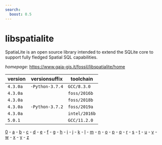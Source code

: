 ```yaml
---
search:
  boost: 0.5
---
```

# libspatialite

SpatiaLite is an open source library intended to extend the SQLite core to support  fully fledged Spatial SQL capabilities.

*homepage*: <https://www.gaia-gis.it/fossil/libspatialite/home>

version | versionsuffix | toolchain
--------|---------------|----------
``4.3.0a`` | ``-Python-3.7.4`` | ``GCC/8.3.0``
``4.3.0a`` |  | ``foss/2016b``
``4.3.0a`` |  | ``foss/2018b``
``4.3.0a`` | ``-Python-3.7.2`` | ``foss/2019a``
``4.3.0a`` |  | ``intel/2016b``
``5.0.1`` |  | ``GCC/11.2.0``

[0](../0/index.md) - [a](../a/index.md) - [b](../b/index.md) - [c](../c/index.md) - [d](../d/index.md) - [e](../e/index.md) - [f](../f/index.md) - [g](../g/index.md) - [h](../h/index.md) - [i](../i/index.md) - [j](../j/index.md) - [k](../k/index.md) - [l](../l/index.md) - [m](../m/index.md) - [n](../n/index.md) - [o](../o/index.md) - [p](../p/index.md) - [q](../q/index.md) - [r](../r/index.md) - [s](../s/index.md) - [t](../t/index.md) - [u](../u/index.md) - [v](../v/index.md) - [w](../w/index.md) - [x](../x/index.md) - [y](../y/index.md) - [z](../z/index.md)

